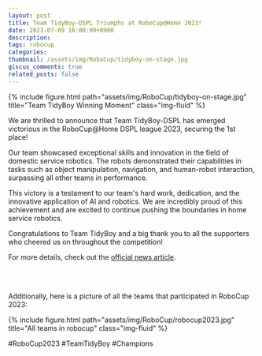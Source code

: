 ```yaml
---
layout: post
title: Team TidyBoy-DSPL Triumphs at RoboCup@Home 2023!
date: 2023-07-09 16:00:00+0900
description: 
tags: robocup
categories:
thumbnail: /assets/img/RoboCup/tidyboy-on-stage.jpg
giscus_comments: true
related_posts: false
---
```


<div class="row justify-content-center">
    <div class="col-12">
        {% include figure.html path="assets/img/RoboCup/tidyboy-on-stage.jpg" title="Team TidyBoy Winning Moment" class="img-fluid" %}
    </div>
</div>

We are thrilled to announce that Team TidyBoy-DSPL has emerged victorious in the RoboCup@Home DSPL league 2023, securing the 1st place!

Our team showcased exceptional skills and innovation in the field of domestic service robotics. The robots demonstrated their capabilities in tasks such as object manipulation, navigation, and human-robot interaction, surpassing all other teams in performance.

This victory is a testament to our team's hard work, dedication, and the innovative application of AI and robotics. We are incredibly proud of this achievement and are excited to continue pushing the boundaries in home service robotics.

Congratulations to Team TidyBoy and a big thank you to all the supporters who cheered us on throughout the competition!

For more details, check out the [official news article](https://example.com/news-article).

<br/>
<br/>

Additionally, here is a picture of all the teams that participated in RoboCup 2023:
<div class="row justify-content-center">
    <div class="col-12">
        {% include figure.html path="assets/img/RoboCup/robocup2023.jpg" title="All teams in robocup" class="img-fluid" %}
    </div>
</div>

#RoboCup2023 #TeamTidyBoy #Champions
